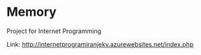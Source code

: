 # Memory
Project for Internet Programming

Link: http://internetprogramiranjekv.azurewebsites.net/index.php
